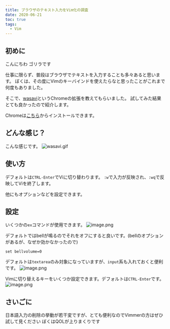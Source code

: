 ```yaml
---
title: ブラウザのテキスト入力をVim化の調査
date: 2020-06-21
toc: true
tags: 
  - Vim
---
```


## 初めに
こんにちわ
ゴリラです

仕事に限らず、普段はブラウザでテキストを入力することも多々あると思います。
ぼくは、その度にVimのキーバインドを使えたらなと思ったことがこれまで何度もありました。

そこで、[wasavi](http://appsweets.net/wasavi/)というChromeの拡張を教えてもらいました。
試してみた結果とても良かったので紹介します。

Chromeは[こちら](https://chrome.google.com/webstore/detail/wasavi/dgogifpkoilgiofhhhodbodcfgomelhe?hl=ja)からインストールできます。

## どんな感じ？
こんな感じです。
![wasavi.gif](https://qiita-image-store.s3.ap-northeast-1.amazonaws.com/0/66178/9969098a-225a-b73c-b3f8-c1392de16987.gif)

## 使い方
デフォルトは`CTRL-Enter`でViに切り替わります。
`:w`で入力が反映され、`:wq`で反映してViを終了します。

他にもオプションなどを設定できます。

## 設定
いくつかの`ex`コマンドが使用できます。
![image.png](https://qiita-image-store.s3.ap-northeast-1.amazonaws.com/0/66178/89b155b0-bc81-2484-3066-84cc5344340e.png)

デフォルトではbellが鳴るのでそれをオフにすると良いです。(bellのオプションがあるが、なぜか効かなかったので)

```
set bellvolume=0
```


デフォルトは`textarea`のみ対象になっていますが、`input`系も入れておくと便利です。
![image.png](https://qiita-image-store.s3.ap-northeast-1.amazonaws.com/0/66178/fb1ebfdb-e878-5122-be35-16a33bfc7483.png)

Vimに切り替えるキーをいくつか設定できます。デフォルトは`CTRL-Enter`です。
![image.png](https://qiita-image-store.s3.ap-northeast-1.amazonaws.com/0/66178/1eb7b914-aac1-938a-6367-6182514bf7c7.png)

## さいごに
日本語入力の削除の挙動が若干変ですが、とても便利なのでVimmerの方はぜひ試して見ください
ぼくはQOLが上りまくりです

